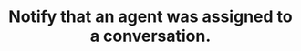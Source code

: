 ---
title: Notify that an agent was assigned to a conversation.
excerpt: This endpoint is triggered when an agent is assigned to a conversation.
api:
  file: botpress-hitl-api-call-api.json
  operationId: agentAssigned
deprecated: false
hidden: false
metadata:
  title: ''
  description: ''
  robots: index
next:
  description: ''
---